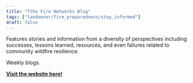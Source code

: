 ```yaml
---
title: "Tthe Fire Networks Blog"
tags: ["landowner/fire_preparedness/stay_informed"]
draft: false
---
```


Features stories and information from a diversity of perspectives including successes, lessons learned, resources, and even failures related to community wildfire resilience.

Weekly blogs.

[**Visit the website here!**](https://fireadaptednetwork.org/blog/)

